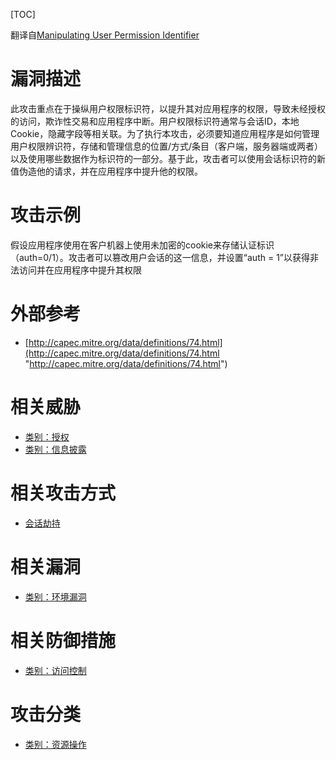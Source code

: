[TOC]

翻译自[Manipulating User Permission Identifier](https://www.owasp.org/index.php/Manipulating_User_Permission_Identifier "Manipulating User Permission Identifier")

# 漏洞描述
此攻击重点在于操纵用户权限标识符，以提升其对应用程序的权限，导致未经授权的访问，欺诈性交易和应用程序中断。用户权限标识符通常与会话ID，本地Cookie，隐藏字段等相关联。为了执行本攻击，必须要知道应用程序是如何管理用户权限辨识符，存储和管理信息的位置/方式/条目（客户端，服务器端或两者）以及使用哪些数据作为标识符的一部分。基于此，攻击者可以使用会话标识符的新值伪造他的请求，并在应用程序中提升他的权限。

# 攻击示例
假设应用程序使用在客户机器上使用未加密的cookie来存储认证标识（auth=0/1）。攻击者可以篡改用户会话的这一信息，并设置“auth = 1”以获得非法访问并在应用程序中提升其权限

# 外部参考
- [http://capec.mitre.org/data/definitions/74.html](http://capec.mitre.org/data/definitions/74.html "http://capec.mitre.org/data/definitions/74.html")

# 相关威胁
- [类别：授权](https://www.owasp.org/index.php?title=Category:Authorization&action=edit&redlink=1 "类别：授权")
- [类别：信息披露](https://www.owasp.org/index.php?title=Category:Information_Disclosure&action=edit&redlink=1 "类别：信息披露")


# 相关攻击方式
- [会话劫持](https://www.andseclab.cn/2018/04/21/owasp%e6%b1%89%e5%8c%96%e6%94%bb%e5%87%bb%e7%b3%bb%e5%88%97%e5%a4%a7%e5%85%a8%e4%ba%94%e5%8d%81%e4%b8%83%ef%bc%9a%e4%bc%9a%e8%af%9d%e5%8a%ab%e6%8c%81%e6%94%bb%e5%87%bb/ "会话劫持")

# 相关漏洞
- [类别：环境漏洞](https://www.owasp.org/index.php/Category:Environmental_Vulnerability "类别：环境漏洞")


# 相关防御措施
- [类别：访问控制](https://www.owasp.org/index.php/Category:Access_Control "类别：访问控制")

# 攻击分类
- [类别：资源操作](https://www.owasp.org/index.php/Category:Resource_Manipulation "类别：资源操作")